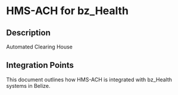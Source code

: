# HMS-ACH for bz_Health

## Description

Automated Clearing House

## Integration Points

This document outlines how HMS-ACH is integrated with bz_Health systems in Belize.
